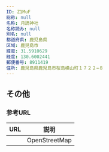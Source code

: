 ```yaml
---
ID: Z1MuF
総称: null
名称: 月読神社
名称読み: null
別名: null
都道府県: 鹿児島県
区域: 鹿児島市
緯度: 31.5910629
経度: 130.6002441
郵便番号: 8911419
住所: 鹿児島県鹿児島市桜島横山町１７２２−８
---
```


## その他

### 参考URL

| URL | 説明          |
| --- | ------------- |
|     | OpenStreetMap |
